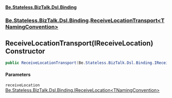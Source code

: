 #### [Be.Stateless.BizTalk.Dsl.Binding](README.md 'README')
### [Be.Stateless.BizTalk.Dsl.Binding](Be.Stateless.BizTalk.Dsl.Binding.md 'Be.Stateless.BizTalk.Dsl.Binding').[ReceiveLocationTransport&lt;TNamingConvention&gt;](ReceiveLocationTransport_TNamingConvention_.md 'Be.Stateless.BizTalk.Dsl.Binding.ReceiveLocationTransport<TNamingConvention>')

## ReceiveLocationTransport(IReceiveLocation<TNamingConvention>) Constructor

```csharp
public ReceiveLocationTransport(Be.Stateless.BizTalk.Dsl.Binding.IReceiveLocation<TNamingConvention> receiveLocation);
```
#### Parameters

<a name='Be.Stateless.BizTalk.Dsl.Binding.ReceiveLocationTransport_TNamingConvention_.ReceiveLocationTransport(Be.Stateless.BizTalk.Dsl.Binding.IReceiveLocation_TNamingConvention_).receiveLocation'></a>

`receiveLocation` [Be.Stateless.BizTalk.Dsl.Binding.IReceiveLocation&lt;](IReceiveLocation_TNamingConvention_.md 'Be.Stateless.BizTalk.Dsl.Binding.IReceiveLocation<TNamingConvention>')[TNamingConvention](ReceiveLocationTransport_TNamingConvention_.md#Be.Stateless.BizTalk.Dsl.Binding.ReceiveLocationTransport_TNamingConvention_.TNamingConvention 'Be.Stateless.BizTalk.Dsl.Binding.ReceiveLocationTransport<TNamingConvention>.TNamingConvention')[&gt;](IReceiveLocation_TNamingConvention_.md 'Be.Stateless.BizTalk.Dsl.Binding.IReceiveLocation<TNamingConvention>')